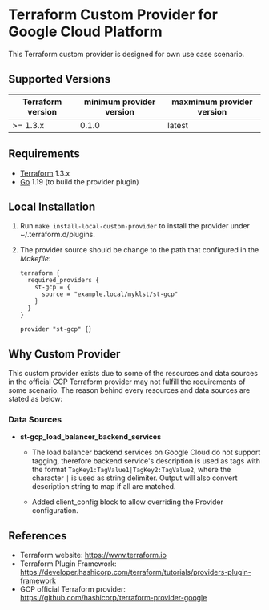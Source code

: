 Terraform Custom Provider for Google Cloud Platform
===================================================

This Terraform custom provider is designed for own use case scenario.

Supported Versions
------------------

| Terraform version | minimum provider version |maxmimum provider version
| ---- | ---- | ----|
| >= 1.3.x	| 0.1.0	| latest |

Requirements
------------

-	[Terraform](https://www.terraform.io/downloads.html) 1.3.x
-	[Go](https://golang.org/doc/install) 1.19 (to build the provider plugin)

Local Installation
------------------

1. Run `make install-local-custom-provider` to install the provider under ~/.terraform.d/plugins.

2. The provider source should be change to the path that configured in the *Makefile*:

    ```
    terraform {
      required_providers {
        st-gcp = {
          source = "example.local/myklst/st-gcp"
        }
      }
    }

    provider "st-gcp" {}
    ```

Why Custom Provider
-------------------

This custom provider exists due to some of the resources and data sources in the
official GCP Terraform provider may not fulfill the requirements of some scenario.
The reason behind every resources and data sources are stated as below:

### Data Sources

- **st-gcp_load_balancer_backend_services**

  - The load balancer backend services on Google Cloud do not support tagging, therefore
    backend service's description is used as tags with the format
    `TagKey1:TagValue1|TagKey2:TagValue2`, where the character `|` is used as string
    delimiter. Output will also convert description string to map if all are matched.

  - Added client_config block to allow overriding the Provider configuration.

References
----------

- Terraform website: https://www.terraform.io
- Terraform Plugin Framework: https://developer.hashicorp.com/terraform/tutorials/providers-plugin-framework
- GCP official Terraform provider: https://github.com/hashicorp/terraform-provider-google
